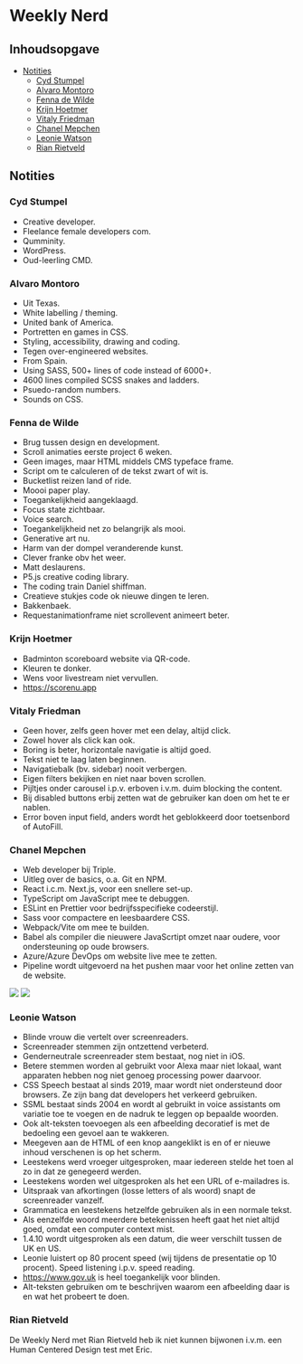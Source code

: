 # Weekly Nerd

## Inhoudsopgave
- [Notities](#notities)
  * [Cyd Stumpel](#cyd-stumpel)
  * [Alvaro Montoro](#alvaro-montoro)
  * [Fenna de Wilde](#fenna-de-wilde)
  * [Krijn Hoetmer](#krijn-hoetmer)
  * [Vitaly Friedman](#vitaly-friedman)
  * [Chanel Mepchen](#chanel-mepchen)
  * [Leonie Watson](#leonie-watson)
  * [Rian Rietveld](#rian-rietveld)

## Notities

### Cyd Stumpel
- Creative developer.
- Fleelance female developers com.
- Qumminity.
- WordPress.
- Oud-leerling CMD.

### Alvaro Montoro
- Uit Texas.
- White labelling / theming.
- United bank of America.
- Portretten en games in CSS.
- Styling, accessibility, drawing and coding.
- Tegen over-engineered websites.
- From Spain.
- Using SASS, 500+ lines of code instead of 6000+.
- 4600 lines compiled SCSS snakes and ladders.
- Psuedo-random numbers.
- Sounds on CSS.

### Fenna de Wilde
- Brug tussen design en development.
- Scroll animaties eerste project 6 weken.
- Geen images, maar HTML middels CMS typeface frame.
- Script om te calculeren of de tekst zwart of wit is.
- Bucketlist reizen land of ride.
- Moooi paper play.
- Toegankelijkheid aangeklaagd.
- Focus state zichtbaar.
- Voice search.
- Toegankelijkheid net zo belangrijk als mooi.
- Generative art nu.
- Harm van der dompel veranderende kunst.
- Clever franke obv het weer.
- Matt deslaurens.
- P5.js creative coding library.
- The coding train Daniel shiffman.
- Creatieve stukjes code ok nieuwe dingen te leren.
- Bakkenbaek.
- Requestanimationframe niet scrollevent animeert beter.

### Krijn Hoetmer
- Badminton scoreboard website via QR-code.
- Kleuren te donker.
- Wens voor livestream niet vervullen.
- https://scorenu.app

### Vitaly Friedman
- Geen hover, zelfs geen hover met een delay, altijd click.
- Zowel hover als click kan ook.
- Boring is beter, horizontale navigatie is altijd goed.
- Tekst niet te laag laten beginnen.
- Navigatiebalk (bv. sidebar) nooit verbergen.
- Eigen filters bekijken en niet naar boven scrollen.
- Pijltjes onder carousel i.p.v. erboven i.v.m. duim blocking the content.
- Bij disabled buttons erbij zetten wat de gebruiker kan doen om het te er nablen.
- Error boven input field, anders wordt het geblokkeerd door toetsenbord of AutoFill.

### Chanel Mepchen
- Web developer bij Triple.
- Uitleg over de basics, o.a. Git en NPM.
- React i.c.m. Next.js, voor een snellere set-up.
- TypeScript om JavaScript mee te debuggen.
- ESLint en Prettier voor bedrijfsspecifieke codeerstijl.
- Sass voor compactere en leesbaardere CSS.
- Webpack/Vite om mee te builden.
- Babel als compiler die nieuwere JavaScrtipt omzet naar oudere, voor ondersteuning op oude browsers.
- Azure/Azure DevOps om website live mee te zetten.
- Pipeline wordt uitgevoerd na het pushen maar voor het online zetten van de website.

![](https://user-images.githubusercontent.com/90243819/163561681-595cd212-b54b-44e6-bc97-83273ccc2282.jpeg)
![](https://user-images.githubusercontent.com/90243819/163561691-261e1d31-3059-4150-aff9-7409d85edb96.jpeg)

### Leonie Watson
- Blinde vrouw die vertelt over screenreaders.
- Screenreader stemmen zijn ontzettend verbeterd.
- Genderneutrale screenreader stem bestaat, nog niet in iOS.
- Betere stemmen worden al gebruikt voor Alexa maar niet lokaal, want apparaten hebben nog niet genoeg processing power daarvoor.
- CSS Speech bestaat al sinds 2019, maar wordt niet ondersteund door browsers. Ze zijn bang dat developers het verkeerd gebruiken.
- SSML bestaat sinds 2004 en wordt al gebruikt in voice assistants om variatie toe te voegen en de nadruk te leggen op bepaalde woorden.
- Ook alt-teksten toevoegen als een afbeelding decoratief is met de bedoeling een gevoel aan te wakkeren.
- Meegeven aan de HTML of een knop aangeklikt is en of er nieuwe inhoud verschenen is op het scherm.
- Leestekens werd vroeger uitgesproken, maar iedereen stelde het toen al zo in dat ze genegeerd werden.
- Leestekens worden wel uitgesproken als het een URL of e-mailadres is.
- Uitspraak van afkortingen (losse letters of als woord) snapt de screenreader vanzelf.
- Grammatica en leestekens hetzelfde gebruiken als in een normale tekst.
- Als eenzelfde woord meerdere betekenissen heeft gaat het niet altijd goed, omdat een computer context mist.
- 1.4.10 wordt uitgesproken als een datum, die weer verschilt tussen de UK en US.
- Leonie luistert op 80 procent speed (wij tijdens de presentatie op 10 procent). Speed listening i.p.v. speed reading.
- https://www.gov.uk is heel toegankelijk voor blinden.
- Alt-teksten gebruiken om te beschrijven waarom een afbeelding daar is en wat het probeert te doen.

### Rian Rietveld
De Weekly Nerd met Rian Rietveld heb ik niet kunnen bijwonen i.v.m. een Human Centered Design test met Eric.